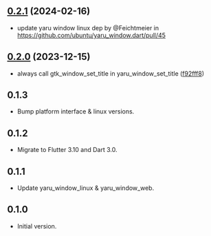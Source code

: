 ## [0.2.1](https://github.com/ubuntu/yaru_window.dart/compare/yaru_window-v0.2.0...yaru_window-v0.2.1) (2024-02-16)

* update yaru window linux dep by @Feichtmeier in https://github.com/ubuntu/yaru_window.dart/pull/45

## [0.2.0](https://github.com/ubuntu/yaru_window.dart/compare/yaru_window-v0.1.3...yaru_window-v0.2.0) (2023-12-15)


* always call gtk_window_set_title in yaru_window_set_title ([f92fff8](https://github.com/ubuntu/yaru_window.dart/commit/f92fff8bd32bc7de6dbbf37687ba60f7472dc478))

## 0.1.3

- Bump platform interface & linux versions.

## 0.1.2

- Migrate to Flutter 3.10 and Dart 3.0.

## 0.1.1

- Update yaru_window_linux & yaru_window_web.

## 0.1.0

- Initial version.
